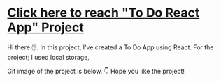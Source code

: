 # [Click here to reach "To Do React App" Project](https://todo-app-sigma-ashy.vercel.app/)
Hi there ✋. In this project, I've created a To Do App using React. For the project;
I used local storage,




Gif image of the project is below. 👇 Hope you like the project!

